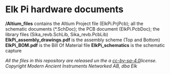 # Elk Pi hardware documents

**/Altium_files** contains the Altium Project file (ElkPi.PrjPcb); all the schematic documents (*.SchDoc); the PCB 
document (ElkPi.PcbDoc); the library 
files (Sika_revb.SchLib, Sika_revb.PcbLib)
**ElkPi_assembly_drawings.pdf** is the assembly scheme (Top and Bottom)
**ElkPi_BOM.pdf** is the Bill Of Material file
**ElkPi_schematics** is the schematic capture 

*All the files in this repository are released un the a
[cc-by-sa-4.0](https://creativecommons.org/licenses/by-sa/4.0/)license.*
*Copyright Modern Ancient Instruments Networked AB, dba Elk*
